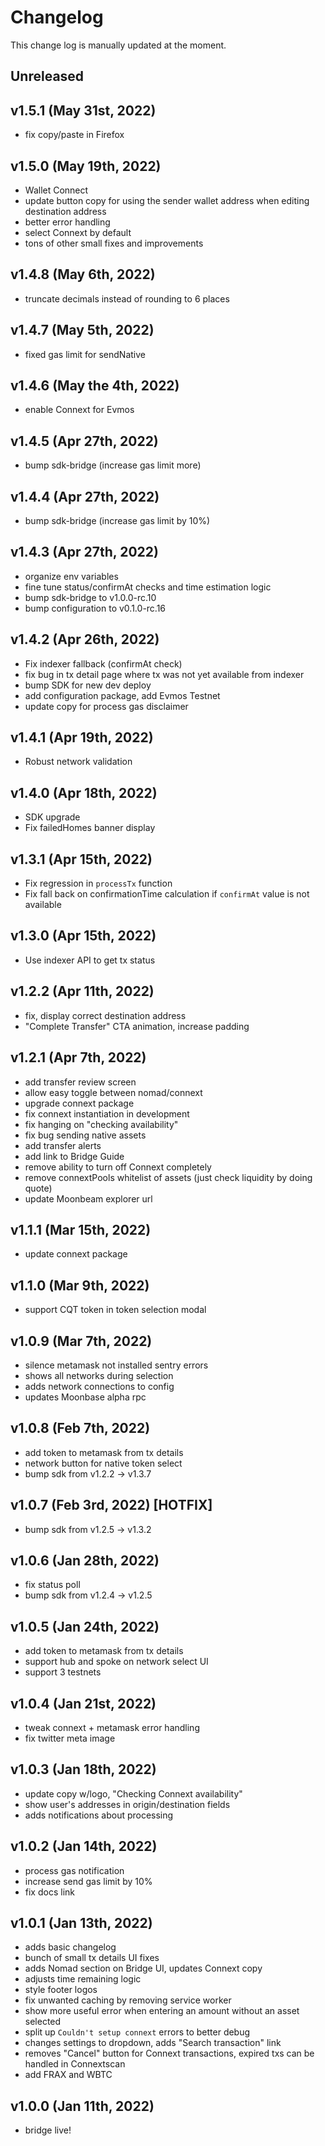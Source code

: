 # Changelog

This change log is manually updated at the moment.

## Unreleased

## v1.5.1 (May 31st, 2022)

- fix copy/paste in Firefox

## v1.5.0 (May 19th, 2022)

- Wallet Connect
- update button copy for using the sender wallet address when editing destination address
- better error handling
- select Connext by default
- tons of other small fixes and improvements

## v1.4.8 (May 6th, 2022)

- truncate decimals instead of rounding to 6 places

## v1.4.7 (May 5th, 2022)

- fixed gas limit for sendNative

## v1.4.6 (May the 4th, 2022)

- enable Connext for Evmos

## v1.4.5 (Apr 27th, 2022)

- bump sdk-bridge (increase gas limit more)

## v1.4.4 (Apr 27th, 2022)

- bump sdk-bridge (increase gas limit by 10%)

## v1.4.3 (Apr 27th, 2022)

- organize env variables
- fine tune status/confirmAt checks and time estimation logic
- bump sdk-bridge to v1.0.0-rc.10
- bump configuration to v0.1.0-rc.16

## v1.4.2 (Apr 26th, 2022)

- Fix indexer fallback (confirmAt check)
- fix bug in tx detail page where tx was not yet available from indexer
- bump SDK for new dev deploy
- add configuration package, add Evmos Testnet
- update copy for process gas disclaimer

## v1.4.1 (Apr 19th, 2022)

- Robust network validation

## v1.4.0 (Apr 18th, 2022)

- SDK upgrade
- Fix failedHomes banner display

## v1.3.1 (Apr 15th, 2022)

- Fix regression in `processTx` function
- Fix fall back on confirmationTime calculation if `confirmAt` value is not available

## v1.3.0 (Apr 15th, 2022)

- Use indexer API to get tx status

## v1.2.2 (Apr 11th, 2022)

- fix, display correct destination address
- "Complete Transfer" CTA animation, increase padding

## v1.2.1 (Apr 7th, 2022)

- add transfer review screen
- allow easy toggle between nomad/connext
- upgrade connext package
- fix connext instantiation in development
- fix hanging on "checking availability"
- fix bug sending native assets
- add transfer alerts
- add link to Bridge Guide
- remove ability to turn off Connext completely
- remove connextPools whitelist of assets (just check liquidity by doing quote)
- update Moonbeam explorer url

## v1.1.1 (Mar 15th, 2022)

- update connext package

## v1.1.0 (Mar 9th, 2022)

- support CQT token in token selection modal

## v1.0.9 (Mar 7th, 2022)

- silence metamask not installed sentry errors
- shows all networks during selection
- adds network connections to config
- updates Moonbase alpha rpc

## v1.0.8 (Feb 7th, 2022)

- add token to metamask from tx details
- network button for native token select
- bump sdk from v1.2.2 -> v1.3.7

## v1.0.7 (Feb 3rd, 2022) [HOTFIX]

- bump sdk from v1.2.5 -> v1.3.2

## v1.0.6 (Jan 28th, 2022)

- fix status poll
- bump sdk from v1.2.4 -> v1.2.5

## v1.0.5 (Jan 24th, 2022)

- add token to metamask from tx details
- support hub and spoke on network select UI
- support 3 testnets

## v1.0.4 (Jan 21st, 2022)

- tweak connext + metamask error handling
- fix twitter meta image

## v1.0.3 (Jan 18th, 2022)

- update copy w/logo, "Checking Connext availability"
- show user's addresses in origin/destination fields
- adds notifications about processing

## v1.0.2 (Jan 14th, 2022)

- process gas notification
- increase send gas limit by 10%
- fix docs link

## v1.0.1 (Jan 13th, 2022)

- adds basic changelog
- bunch of small tx details UI fixes
- adds Nomad section on Bridge UI, updates Connext copy
- adjusts time remaining logic
- style footer logos
- fix unwanted caching by removing service worker
- show more useful error when entering an amount without an asset selected
- split up `Couldn't setup connext` errors to better debug
- changes settings to dropdown, adds "Search transaction" link
- removes "Cancel" button for Connext transactions, expired txs can be handled in Connextscan
- add FRAX and WBTC

## v1.0.0 (Jan 11th, 2022)

- bridge live!
